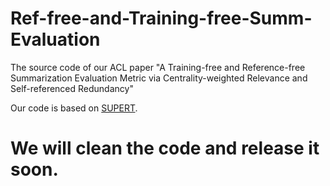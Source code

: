 # Ref-free-and-Training-free-Summ-Evaluation
The source code of our ACL paper "A Training-free and Reference-free Summarization Evaluation Metric via Centrality-weighted Relevance and Self-referenced Redundancy"

Our code is based on [SUPERT](https://github.com/danieldeutsch/SUPERT).
# We will clean the code and release it soon.
